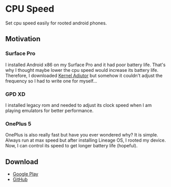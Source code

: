# CPU Speed
Set cpu speed easily for rooted android phones.

## Motivation
### Surface Pro
I installed Android x86 on my Surface Pro and it had poor battery life. That's why I thought maybe lower the cpu speed would increase its battery life. Therefore, I downloaded [Kernel Adiutor](https://play.google.com/store/apps/details?id=com.grarak.kerneladiutor&hl=en_US) but somehow it couldn't adjust the frequency so I had to write one for myself...

### GPD XD
I installed legacy rom and needed to adjust its clock speed when I am playing emulators for better performance.

### OnePlus 5
OnePlus is also really fast but have you ever wondered why? It is simple. Always run at max speed but after installing Lineage OS, I rooted my device. Now, I can control its speed to get longer battery life (hopeful).

## Download
- [Google Play](https://play.google.com/store/apps/details?id=com.yihengquan.cpuspeed)
- [GitHub](https://github.com/HenryQuan/CPUSpeed/releases/latest)

